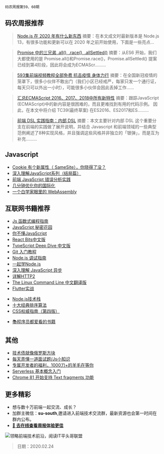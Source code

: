 `码农周报第59、60期`

码农周报推荐
-------

> [Node.js 在 2020 年有什么新东西](https://mp.weixin.qq.com/s/mbYpjs00fDdrekIHsjmv-Q)
> 摘要：在本文成文时最新版本是 Node.js  13，有很多功能和更新可以在 2020 年之前开始使用，下面是一些亮点…

> [Promise 中的三兄弟 .all(), .race(), .allSettled()](https://www.javascriptc.com/3533.html)
> 摘要：从ES6 开始，我们大都使用的是 Promise.all()和Promise.race()，Promise.allSettled() 提案已经到第4阶段，因此将会成为ECMAScr………

> [593集前端视频教程全部免费 抗击疫情 身体力行](https://juejin.im/post/5e3a249a6fb9a07cd80f0f59)
> 摘要：在全国新冠疫情的笼罩下，很多小伙伴不敢出门（我们小区已经戒严，每家只发一个通行证，每天只可以外出一小时），可能很多小伙伴会因此丢掉工作……

> [汇总ECMAScript 2016、2017、2018中所有新特性](https://www.javascriptc.com/3502.html)
> 摘要：跟踪JavaScript (ECMAScript)中的新内容是很困难的，而且更难找到有用的代码示例。 因此，在本文中将介绍 TC39(最终草案) 在ES2016、ES2017和ES………

> [前端 DSL 实践指南：内部 DSL](https://zhuanlan.zhihu.com/p/107947462)
> 摘要：本文主要针对内部 DSL 这个重要分支在前端的实践做了展开说明，并结合 Javascript 和前端领域的一些典型范例阐述了8种实现风格，并且强调这些风格并非独立的「银弹」，而是互为补充………



Javascript
-------

+ [Cookie 有个新属性（ SameSite），你晓得了没？](https://mp.weixin.qq.com/s/iAJjVskKDauxtv4NNS2mqA)
+ [深入理解JavaScript系列（结局篇）](https://www.javascriptc.com/3667.html)
+ [前端 JavaScript 错误分析实践](https://www.javascriptc.com/3181.html)
+ [几分钟优化你的国际化](https://www.javascriptc.com/3179.html)
+ [一个白学家眼里的 WebAssembly](https://ewind.us/2020/wasm-wa2/)


互联网书籍推荐
-------
- [Js 函数式编程指南](https://www.javascriptc.com/books/functional/)
- [JavaScript 秘密花园](https://www.javascriptc.com/books/javascript-garden/)
- [你不懂JavaScript](https://www.javascriptc.com/books/you-dont-know-js/)
- [React Bits中文版](https://www.javascriptc.com/books/react-bits-cn/)
- [TypeScript Deep Dive 中文版](https://www.javascriptc.com/books/typescript-deep-dive/)
- [Git 入门教程](https://www.javascriptc.com/books/git-tutorial/)
- [Node.js 调试指南](https://www.javascriptc.com/books/node-in-debugging/)
- [一起学Node.js](https://www.javascriptc.com/books/learn-nodejs/)
- [深入理解 JavaScript 异步](https://www.javascriptc.com/books/javascript-async-tutorial/)
- [详解HTTP2](https://www.javascriptc.com/books/http2-explained/)
- [The Linux Command Line 中文翻译版](https://www.javascriptc.com/books/linux-command-line/)
- [Flutter实战](https://www.javascriptc.com/books/flutter-in-action/)
+ [Node.js技术栈](https://www.javascriptc.com/books/nodejs-roadmap/)
+ [十大经典排序算法](https://www.javascriptc.com/books/js-sorting-algorithm/)
+ [CSS权威指南（第四版）](https://www.javascriptc.com/books/css-the-definitive-guide-4th-zh/)
- [📚程序员都爱看的书籍](https://www.javascriptc.com/books-navigation)

其他
-------
+ [技术债就像俄罗斯方块](https://mp.weixin.qq.com/s/ocUWEET7et43dcx5dEcA9w)
+ [每天弄懂一道面试题/Js小知识](https://www.javascriptc.com/interview-tips/)
+ [专属开发者的福利，1000刀+的羊毛在等你](https://mp.weixin.qq.com/s/B0BB_3gHghguuzwwn8p_qQ)
+ [Serverless 基本概念入门](https://zhuanlan.zhihu.com/p/108118832)
+ [Chrome 81 开始支持 Text fragments 功能](https://mp.weixin.qq.com/s/7F2UVeD-B-sNFQlAbkTWwA)


更多精彩
-------
+ 想与数十万前端一起交流、成长？
+ 加群主微信：**su-south**,邀请进入前端技术交流群，最新资源也会第一时间在群内公布。
+ **[:lollipop: 去在线查看周报体验更佳](https://www.javascriptc.com/category/javascript-weekly)**

![领略前端技术前沿，阅读IT平头哥联盟](https://user-images.githubusercontent.com/18324563/70633966-608b2980-1c6c-11ea-8123-34f1fd13484e.png)



> 日期：2020.02.24
